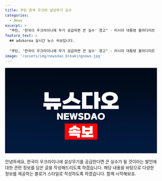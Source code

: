 ```yaml
---
title: 푸틴 한국 우크라 살상무기 실수
categories:
  - News
excerpt: >
  "푸틴, '한국이 우크라이나에 무기 공급하면 큰 실수' 경고" - 러시아 대통령 블라디미르 푸틴이 베트남 방문 끝내고 출국 전, 취재진과 만나 "한국이 우크라이나에 살상무기를 공급한다면 아주 큰 실수가 될 것"이라고 경고했다. 푸틴의 발언에 주목이 쏠리고 있다.
feature_text: >
  ## adskorea 실시간 뉴스 속보입니다.

  "푸틴, '한국이 우크라이나에 무기 공급하면 큰 실수' 경고" - 러시아 대통령 블라디미르 푸틴이 베트남 방문 끝내고 출국 전, 취재진과 만나 "한국이 우크라이나에 살상무기를 공급한다면 아주 큰 실수가 될 것"이라고 경고했다. 푸틴의 발언에 주목이 쏠리고 있다.
image: '/assets/img/newsdao_breakingnews.jpg'
---
```


<p><img src="/assets/img/newsdao_breakingnews.jpg" alt="adskorea 속보" /></p>

<p>안녕하세요, 한국이 우크라이나에 살상무기를 공급한다면 큰 실수가 될 것이라는 발언에 대한 관련 정보를 담은 글을 작성해드리도록 하겠습니다. 해당 내용을 바탕으로 다양한 정보를 제공하는 블로거 스타일로 작성하도록 하겠습니다. 함께 시작해보죠.</p>

